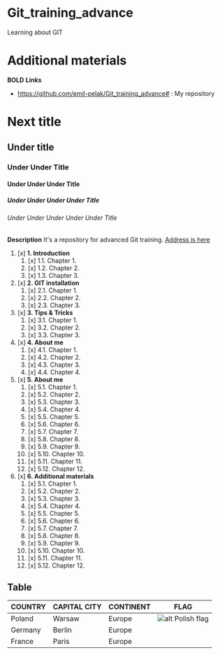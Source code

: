 # Git_training_advance
Learning about GIT

# Additional materials
**BOLD**
**Links**
- https://github.com/emil-pelak/Git_training_advance# : My repository

# Next title
## Under title
### Under Under Title
#### Under Under Under Title
##### Under Under Under Under Title
###### Under Under Under Under Under Title
**Description** It's a repository for advanced Git training. [Address is here](https://github.com/emil-pelak/Git_training_advance/)

1. [x] **1. Introduction**  
    1. [x] 1.1. Chapter 1.  
    2. [x] 1.2. Chapter 2.  
    3. [x] 1.3. Chapter 3.    
2. [x] **2. GIT installation**    
    1. [x] 2.1. Chapter 1.  
    2. [x] 2.2. Chapter 2.  
    3. [x] 2.3. Chapter 3.    
3. [x] **3. Tips & Tricks**
    1. [x] 3.1. Chapter 1.  
    2. [x] 3.2. Chapter 2.
    3. [x] 3.3. Chapter 3.
4. [x] **4. About me**
    1. [x] 4.1. Chapter 1.  
    2. [x] 4.2. Chapter 2.
    3. [x] 4.3. Chapter 3.
    4. [x] 4.4. Chapter 4.
5. [x] **5. About me**
    1. [x] 5.1. Chapter 1.  
    2. [x] 5.2. Chapter 2.
    3. [x] 5.3. Chapter 3.
    4. [x] 5.4. Chapter 4.
    5. [x] 5.5. Chapter 5.
    6. [x] 5.6. Chapter 6.
    7. [x] 5.7. Chapter 7.
    8. [x] 5.8. Chapter 8.
    9. [x] 5.9. Chapter 9.
    10. [x] 5.10. Chapter 10.
    11. [x] 5.11. Chapter 11.
    12. [x] 5.12. Chapter 12.
6. [x] **6. Additional materials**
    1. [x] 5.1. Chapter 1.  
    2. [x] 5.2. Chapter 2.
    3. [x] 5.3. Chapter 3.
    4. [x] 5.4. Chapter 4.
    5. [x] 5.5. Chapter 5.
    6. [x] 5.6. Chapter 6.
    7. [x] 5.7. Chapter 7.
    8. [x] 5.8. Chapter 8.
    9. [x] 5.9. Chapter 9.
    10. [x] 5.10. Chapter 10.
    11. [x] 5.11. Chapter 11.
    12. [x] 5.12. Chapter 12.

## Table

| COUNTRY | CAPITAL CITY | CONTINENT | FLAG |
| ------- | ------------ | --------- | ---- |
| Poland  | Warsaw       | Europe    | ![alt Polish flag](https://upload.wikimedia.org/wikipedia/commons/thumb/e/e9/Flag_of_Poland_%28normative%29.svg/250px-Flag_of_Poland_%28normative%29.svg.png "Polish flag") |
| Germany | Berlin       | Europe    |      |
| France  | Paris        | Europe    |      |